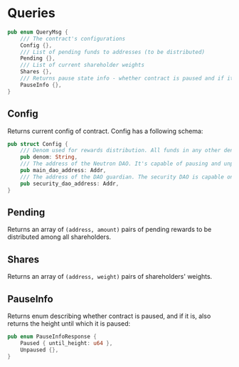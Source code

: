 # Queries

```rust
pub enum QueryMsg {
    /// The contract's configurations
    Config {},
    /// List of pending funds to addresses (to be distributed)
    Pending {},
    /// List of current shareholder weights
    Shares {},
    /// Returns pause state info - whether contract is paused and if it is, until when
    PauseInfo {},
}
```

## Config

Returns current config of contract. Config has a following schema:

```rust
pub struct Config {
    /// Denom used for rewards distribution. All funds in any other denoms will be ignored.
    pub denom: String,
    /// The address of the Neutron DAO. It's capable of pausing and unpausing the contract
    pub main_dao_address: Addr,
    /// The address of the DAO guardian. The security DAO is capable only of pausing the contract.
    pub security_dao_address: Addr,
}
```

## Pending

Returns an array of `(address, amount)` pairs of pending rewards to be distributed among all shareholders.

## Shares

Returns an array of `(address, weight)` pairs of shareholders' weights.

## PauseInfo

Returns enum describing whether contract is paused, and if it is, also returns the height until which it is paused:

```rust
pub enum PauseInfoResponse {
    Paused { until_height: u64 },
    Unpaused {},
}
```
